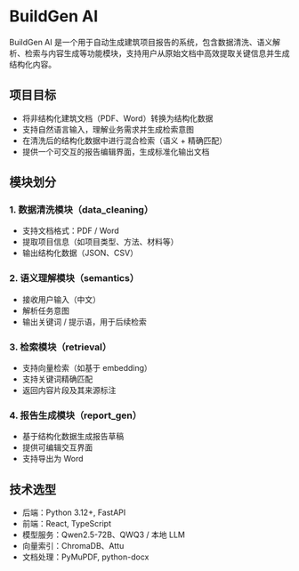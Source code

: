 # BuildGen AI

BuildGen AI 是一个用于自动生成建筑项目报告的系统，包含数据清洗、语义解析、检索与内容生成等功能模块，支持用户从原始文档中高效提取关键信息并生成结构化内容。

## 项目目标

- 将非结构化建筑文档（PDF、Word）转换为结构化数据
- 支持自然语言输入，理解业务需求并生成检索意图
- 在清洗后的结构化数据中进行混合检索（语义 + 精确匹配）
- 提供一个可交互的报告编辑界面，生成标准化输出文档

## 模块划分

### 1. 数据清洗模块（data_cleaning）

- 支持文档格式：PDF / Word
- 提取项目信息（如项目类型、方法、材料等）
- 输出结构化数据（JSON、CSV）

### 2. 语义理解模块（semantics）

- 接收用户输入（中文）
- 解析任务意图
- 输出关键词 / 提示语，用于后续检索

### 3. 检索模块（retrieval）

- 支持向量检索（如基于 embedding）
- 支持关键词精确匹配
- 返回内容片段及其来源标注

### 4. 报告生成模块（report_gen）

- 基于结构化数据生成报告草稿
- 提供可编辑交互界面
- 支持导出为 Word

## 技术选型

- 后端：Python 3.12+, FastAPI
- 前端：React, TypeScript
- 模型服务：Qwen2.5-72B、QWQ3 / 本地 LLM
- 向量索引：ChromaDB、Attu
- 文档处理：PyMuPDF, python-docx
